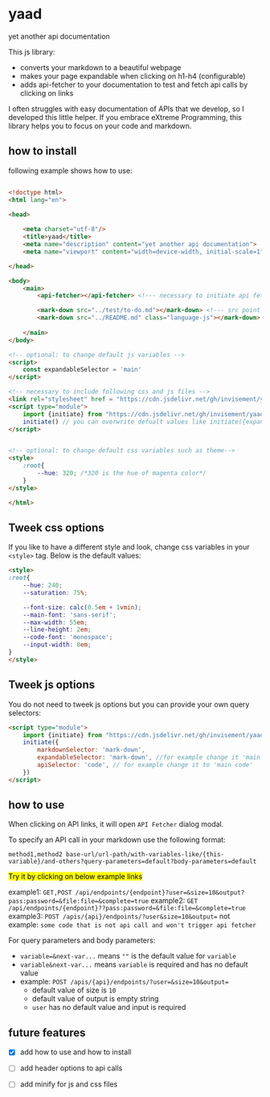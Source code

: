 
# yaad
yet another api documentation

This js library:
- converts your markdown to a beautiful webpage
- makes your page expandable when clicking on h1-h4 (configurable)
- adds api-fetcher to your documentation to test and fetch api calls by clicking on links

I often struggles with easy documentation of APIs that we develop, so I developed this little helper. If you embrace eXtreme Programming, this library helps you to focus on your code and markdown. 

## how to install

following example shows how to use:

```html

<!doctype html>
<html lang="en">

<head>
	
	<meta charset="utf-8"/>
	<title>yaad</title>
	<meta name="description" content="yet another api documentation">
	<meta name="viewport" content="width=device-width, initial-scale=1"> <!-- optional: to make your page responsive and mobile-friendly -->

</head>

<body>
	<main>
		<api-fetcher></api-fetcher> <!--- necessary to initiate api fetcher --->

		<mark-down src="../test/to-do.md"></mark-down> <!--- src point to your markdown file --->
		<mark-down src="../README.md" class="language-js"></mark-down> <!--- optionally you can add language for syntax highlighting --->
		
	</main>
</body>

<!-- optional: to change default js variables -->
<script>
	const expandableSelector = 'main'
</script>

<!-- necessary to include following css and js files -->
<link rel="stylesheet" href = "https://cdn.jsdelivr.net/gh/invisement/yaad/src/index.css"> 
<script type="module">
	import {initiate} from "https://cdn.jsdelivr.net/gh/invisement/yaad/src/index.js"
	initiate() // you can overwrite defualt values like initiate({expandableSelector: 'main'})
</script>


<!-- optional: to change default css variables such as theme-->
<style>
	:root{
		--hue: 320; /*320 is the hue of magenta color*/
	}
</style>

</html>

```

## Tweek css options
If you like to have a different style and look, change css variables in your `<style>` tag. Below is the default values:

```html
<style>
:root{
	--hue: 240;
	--saturation: 75%;

	--font-size: calc(0.5em + 1vmin);
	--main-font: 'sans-serif';
	--max-width: 55em;
	--line-height: 2em;
	--code-font: 'monospace';
	--input-width: 8em;
}
</style>
```

## Tweek js options
You do not need to tweek js options but you can provide your own query selectors:

```html
<script type="module">
	import {initiate} from "https://cdn.jsdelivr.net/gh/invisement/yaad/src/index.js"
	initiate({
		markdownSelector: 'mark-down',
		expandableSelector: 'mark-down', //for example change it 'main'
		apiSelector: 'code', // for example change it to 'main code'
	})
</script>
```

## how to use
When clicking on API links, it will open `API Fetcher` dialog modal.

To specify an API call in your markdown use the following format:

`method1,method2 base-url/url-path/with-variables-like/{this-variable}/and-others?query-parameters=default?body-parameters=default`

<mark>Try it by clicking on below example links</mark>

example1: `GET,POST /api/endpoints/{endpoint}?user=&size=10&output?pass:password=&file:file=&complete=true`
example2: `GET /api/endpoints/{endpoint}??pass:password=&file:file=&complete=true`
example3: `POST /apis/{api}/endpoints/?user&size=10&output=`
not example: `some code that is not api call and won't trigger api fetcher`

For query parameters and body parameters:
- `variable=&next-var...` means `""` is the default value for `variable`
- `variable&next-var...` means `variable` is required and has no default value
- example: `POST /apis/{api}/endpoints/?user=&size=10&output=`
	- default value of size is `10`
	- default value of output is empty string
	- `user` has no default value and input is required


## future features
- [X] add how to use and how to install
- [ ] add header options to api calls
- [ ] add minify for js and css files

